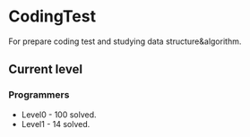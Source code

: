 # CodingTest
For prepare coding test and studying data structure&algorithm.
## Current level
### Programmers
- Level0 - 100 solved.
- Level1 - 14 solved.
